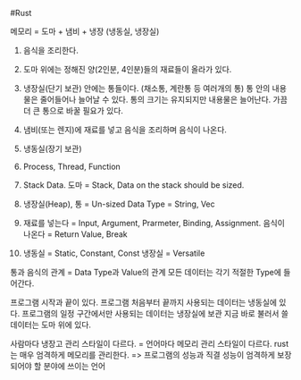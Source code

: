#Rust

메모리 = 도마 + 냄비 + 냉장 (냉동실, 냉장실)

1. 음식을 조리한다.
2. 도마 위에는 정해진 양(2인분, 4인분)들의 재료들이 올라가 있다.
3. 냉장실(단기 보관) 안에는 통들이다. (채소통, 계란통 등 여러개의 통) 통 안의 내용물은 줄어들어나 늘어날 수 있다. 통의 크기는 유지되지만 내용물은 늘어난다. 가끔 더 큰 통으로 바꿀 필요가 있다.
4. 냄비(또는 렌지)에 재료를 넣고 음식을 조리하며 음식이 나온다.
5. 냉동실(장기 보관)

1. Process, Thread, Function
2. Stack Data. 도마 = Stack, Data on the stack should be sized.
3. 냉장실(Heap), 통 = Un-sized Data Type = String<Characters>, Vec<Types>
4. 재료를 넣는다 = Input, Argument, Prarmeter, Binding, Assignment. 음식이 나온다 = Return Value, Break
5. 냉동실 = Static, Constant, Const 냉장실 = Versatile

통과 음식의 관계 = Data Type과 Value의 관계
모든 데이터는 각기 적절한 Type에 들어간다.

프로그램 시작과 끝이 있다.
프로그램 처음부터 끝까지 사용되는 데이터는 냉동실에 있다.
프로그램의 일정 구간에서만 사용되는 데이터는 냉장실에 보관
지금 바로 불러서 쓸 데이터는 도마 위에 있다.

사람마다 냉장고 관리 스타일이 다르다. = 언어마다 메모리 관리 스타일이 다르다.
rust는 매우 엄격하게 메모리를 관리한다. => 프로그램의 성능과 직결
성능이 엄격하게 보장되어야 할 분야에 쓰이는 언어

